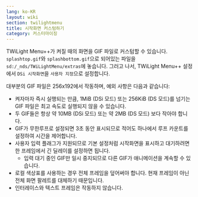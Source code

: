 ```yaml
---
lang: ko-KR
layout: wiki
section: twilightmenu
title: 시작화면 커스텀하기
category: 커스터마이징
---
```


TWiLight Menu++가 켜질 때의 화면을 GIF 파일로 커스텀할 수 있습니다. `splashtop.gif`와 `splashbottom.gif`으로 되어있는 파일을 `sd:/_nds/TWiLightMenu/extras`에 놓습니다. 그러고 나서, TWiLight Menu++ 설정에서 `DSi 시작화면`을 `사용자 지정`으로 설정합니다.

대부분의 GIF 파일은 256x192에서 작동하며, 예외 사항은 다음과 같습니다:
- 켜자마자 즉시 실행되는 만큼, 1MiB (DSi 모드) 또는 256KiB (DS 모드)를 넘기는 GIF 파일은 최고 속도로 실행되지 않을 수 있습니다.
- 두 GIF들은 항상 약 10MB (DSi 모드) 또는 약 2MB (DS 모드) 보다 작아야 합니다.
- GIF가 무한루프로 설정되면 3초 동안 표시되므로 적어도 하나에서 루프 카운트를 설정하여 시간을 제어합니다.
- 사용자 입력 플래그가 지원되므로 기본 설정처럼 시작화면을 표시하고 대기하려면 한 프레임에서 긴 딜레이를 설정하면 됩니다.
  - 입력 대기 중인 GIF만 일시 중지되므로 다른 GIF가 애니메이션을 계속할 수 있습니다.
- 로컬 색상표를 사용하는 경우 전체 프레임을 덮어써야 합니다. 현재 프레임이 아닌 전체 화면 팔레트를 대체하기 때문입니다.
- 인터레이스와 텍스트 프레임은 작동하지 않습니다.
